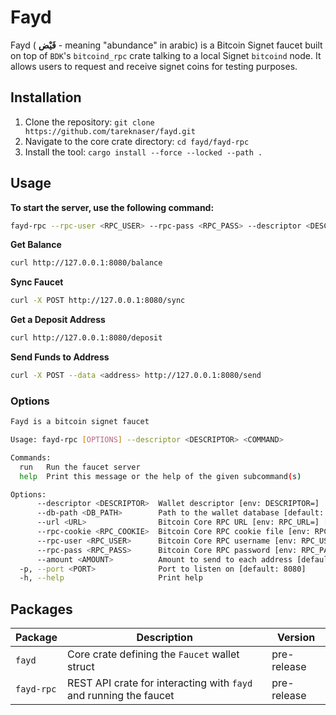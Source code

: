 # Fayd

Fayd ( **فَيْض** - meaning "abundance" in arabic) is a Bitcoin Signet faucet built on top of `BDK`'s `bitcoind_rpc` crate talking to a local Signet `bitcoind` node. It allows users to request and receive signet coins for testing purposes.

## Installation

1. Clone the repository: `git clone https://github.com/tareknaser/fayd.git`
2. Navigate to the core crate directory: `cd fayd/fayd-rpc`
3. Install the tool: `cargo install --force --locked --path .`

## Usage

**To start the server, use the following command:**

```bash
fayd-rpc --rpc-user <RPC_USER> --rpc-pass <RPC_PASS> --descriptor <DESCRIPTOR> run
```

**Get Balance**

```bash
curl http://127.0.0.1:8080/balance
```

**Sync Faucet**

```bash
curl -X POST http://127.0.0.1:8080/sync
```

**Get a Deposit Address**

```bash
curl http://127.0.0.1:8080/deposit
```

**Send Funds to Address**

```bash
curl -X POST --data <address> http://127.0.0.1:8080/send
```

### Options

```bash
Fayd is a bitcoin signet faucet

Usage: fayd-rpc [OPTIONS] --descriptor <DESCRIPTOR> <COMMAND>

Commands:
  run   Run the faucet server
  help  Print this message or the help of the given subcommand(s)

Options:
      --descriptor <DESCRIPTOR>  Wallet descriptor [env: DESCRIPTOR=]
      --db-path <DB_PATH>        Path to the wallet database [default: .fayd.db]
      --url <URL>                Bitcoin Core RPC URL [env: RPC_URL=] [default: 127.0.0.1:8332]
      --rpc-cookie <RPC_COOKIE>  Bitcoin Core RPC cookie file [env: RPC_COOKIE=]
      --rpc-user <RPC_USER>      Bitcoin Core RPC username [env: RPC_USER=]
      --rpc-pass <RPC_PASS>      Bitcoin Core RPC password [env: RPC_PASS=]
      --amount <AMOUNT>          Amount to send to each address [default: 100000]
  -p, --port <PORT>              Port to listen on [default: 8080]
  -h, --help                     Print help

```

## Packages

| Package    | Description                                                       | Version     |
| ---------- | ----------------------------------------------------------------- | ----------- |
| `fayd`     | Core crate defining the `Faucet` wallet struct                    | pre-release |
| `fayd-rpc` | REST API crate for interacting with `fayd` and running the faucet | pre-release |
